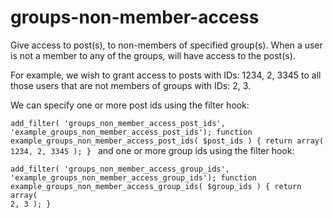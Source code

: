 # groups-non-member-access
Give access to post(s), to non-members of specified group(s). When a user is not a member to any of the groups, will have access to the post(s).

For example, we wish to grant access to posts with IDs: 1234, 2, 3345 to all those users that are not members of groups with IDs: 2, 3.

We can specify one or more post ids using the filter hook:

<code>add_filter( 'groups_non_member_access_post_ids', 'example_groups_non_member_access_post_ids');
function example_groups_non_member_access_post_ids( $post_ids ) {
		return array( 1234, 2, 3345 );
}
</code>
and one or more group ids using the filter hook:

<code>add_filter( 'groups_non_member_access_group_ids', 'example_groups_non_member_access_group_ids');
function example_groups_non_member_access_group_ids( $group_ids ) {
		return array( 2, 3 );
}
</code>


